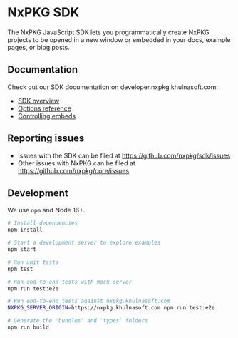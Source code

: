 # NxPKG SDK

The NxPKG JavaScript SDK lets you programmatically create NxPKG projects to be opened in a new window or embedded in your docs, example pages, or blog posts.

## Documentation

Check out our SDK documentation on developer.nxpkg.khulnasoft.com:

- [SDK overview](https://developer.nxpkg.khulnasoft.com/platform/api/javascript-sdk)
- [Options reference](https://developer.nxpkg.khulnasoft.com/platform/api/javascript-sdk-options)
- [Controlling embeds](https://developer.nxpkg.khulnasoft.com/platform/api/javascript-sdk-vm)

## Reporting issues

- Issues with the SDK can be filed at https://github.com/nxpkg/sdk/issues
- Other issues with NxPKG can be filed at https://github.com/nxpkg/core/issues

## Development

We use `npm` and Node 16+.

```sh
# Install dependencies
npm install

# Start a development server to explore examples
npm start

# Run unit tests
npm test

# Run end-to-end tests with mock server
npm run test:e2e

# Run end-to-end tests against nxpkg.khulnasoft.com
NXPKG_SERVER_ORIGIN=https://nxpkg.khulnasoft.com npm run test:e2e

# Generate the 'bundles' and 'types' folders
npm run build
```
